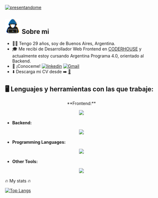 <a align="center" href="https://git.io/typing-svg"><img src="https://readme-typing-svg.demolab.com?font=Fira+Code&weight=600&size=60&pause=1000&center=true&vCenter=true&random=false&width=900&height=100&lines=%C2%A1Hola!+Yo+soy+Fernando;Web+Developer;De+Argentina;%23OpenToWork" alt="presentandome" /></a>



## <picture><img src = "https://github.com/0xAbdulKhalid/0xAbdulKhalid/raw/main/assets/mdImages/about_me.gif" width = 50px></picture> Sobre mi
- 👨‍💻 Tengo 29 años, soy de Buenos Aires, Argentina. 
- 🎓 Me recibi de Desarrollador Web Frontend en [CODERHOUSE](https://www.dropbox.com/s/8s4j63k6o3f1vj8/certificado-Desarrollador%20Frontend.png?dl=0) y actualmente estoy cursando Argentina Programa 4.0, orientado al Backend.
- :wave: ¡Conoceme! <a href="https://www.linkedin.com/in/fertamo/" ><img src="https://img.shields.io/badge/LinkedIn-blue?style=for-the-badge&logo=linkedin&logoColor=white" alt="linkedin"></a>
<a href="mailto: fertamone94@gmail.com" ><img src="https://img.shields.io/badge/Gmail-D14836?style=for-the-badge&logo=gmail&logoColor=white" alt="Gmail" ></a>
- ⬇️ Descarga mi CV desde :arrow_right: [:briefcase:](https://www.dropbox.com/s/sey3xz5mchpfk4a/CV%20PROGRAMADOR%20-EN.pdf?dl=0)


## 🖥️ Lenguajes y herramientas con las que trabaje:

<p align="center"> **Frontend:** </p>

<p align="center">
  <a >
    <img src="https://skillicons.dev/icons?i=angular,bootstrap,css,html,sass" />
  </a>
</p>

- **Backend:**

<p align="center">
  <a >
    <img src="https://skillicons.dev/icons?i=mysql,nodejs,express" />
  </a>
</p>

- **Programming Languages:**

<p align="center">
  <a >
    <img src="https://skillicons.dev/icons?i=js,ts,py" />
  </a>
</p>

- **Other Tools:**


<p align="center">
  <a >
    <img src="https://skillicons.dev/icons?i=postman,git,vscode" />
  </a>
</p>
🔥 My stats 🔥

[![Top Langs](https://github-readme-stats.vercel.app/api/top-langs/?username=TamoFer&layout=compact)](https://github.com/anuraghazra/github-readme-stats)



